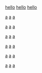 [hello](#world "title")
[hello](#world 'title')
[hello](#world (title))

[a](https://example.com "\"")
[a](https://example.com '\"')
[a](https://example.com (\"))

[a](https://example.com "\'")
[a](https://example.com '\'')
[a](https://example.com (\'))

[a](https://example.com "\'")
[a](https://example.com '\)')
[a](https://example.com (\)))

<!-- magical incantations -->

[a](https://example.com "\"')")
[a](https://example.com '"\')')
[a](https://example.com ("'\)))

<!-- mis-parsing, `\` are missing: -->

[a](https://example.com "\\\"")
[a](https://example.com '\\\'')
[a](https://example.com (\\\)))

[a](https://example.com "\\'")
[a](https://example.com '\\"')
[a](https://example.com (\\"))
